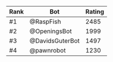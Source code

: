Rank|Bot|Rating
---|---|---
#1|@RaspFish|2485
#2|@OpeningsBot|1999
#3|@DavidsGuterBot|1497
#4|@pawnrobot|1230
